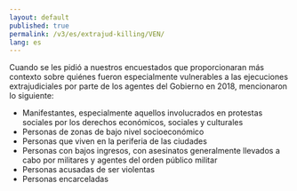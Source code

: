 ```yaml
---
layout: default
published: true
permalink: /v3/es/extrajud-killing/VEN/
lang: es
---
```


Cuando se les pidió a nuestros encuestados que proporcionaran más contexto sobre quiénes fueron especialmente vulnerables a las ejecuciones extrajudiciales por parte de los agentes del Gobierno en 2018, mencionaron lo siguiente:
-	Manifestantes, especialmente aquellos involucrados en protestas sociales por los derechos económicos, sociales y culturales
-	Personas de zonas de bajo nivel socioeconómico
-	Personas que viven en la periferia de las ciudades
-	Personas con bajos ingresos, con asesinatos generalmente llevados a cabo por militares y agentes del orden público militar
-	Personas acusadas de ser violentas
-	Personas encarceladas

